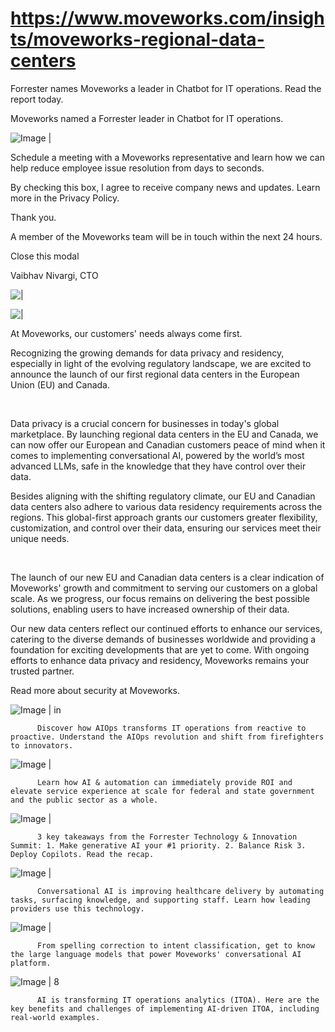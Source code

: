 # https://www.moveworks.com/insights/moveworks-regional-data-centers

Forrester names Moveworks a leader in Chatbot for IT operations. Read the report today.

Moveworks named a Forrester leader in Chatbot for IT operations. 

![Image | ](https://www.moveworks.com/hubfs/img/site/qr-demo.png)

Schedule a meeting with a Moveworks representative and learn how we can help reduce employee issue resolution from days to seconds.

By checking this box, I agree to receive company news and updates. Learn more in the Privacy Policy.

Thank you.

A member of the Moveworks team will be in touch within the next 24 hours.



  Close this modal
  



Vaibhav Nivargi, CTO


![ | ](https://www.moveworks.com/hubfs/76-mw-blog-data-center-canda-2.png)

![ | ](https://www.moveworks.com/hubfs/76-mw-blog-data-center-canda-2.png)

At Moveworks, our customers' needs always come first. 

Recognizing the growing demands for data privacy and residency, especially in light of the evolving regulatory landscape, we are excited to announce the launch of our first regional data centers in the European Union (EU) and Canada.

 

Data privacy is a crucial concern for businesses in today's global marketplace. By launching regional data centers in the EU and Canada, we can now offer our European and Canadian customers peace of mind when it comes to implementing conversational AI, powered by the world’s most advanced LLMs, safe in the knowledge that they have control over their data.

Besides aligning with the shifting regulatory climate, our EU and Canadian data centers also adhere to various data residency requirements across the regions. This global-first approach grants our customers greater flexibility, customization, and control over their data, ensuring our services meet their unique needs.

 

The launch of our new EU and Canadian data centers is a clear indication of Moveworks' growth and commitment to serving our customers on a global scale. As we progress, our focus remains on delivering the best possible solutions, enabling users to have increased ownership of their data.

Our new data centers reflect our continued efforts to enhance our services, catering to the diverse demands of businesses worldwide and providing a foundation for exciting developments that are yet to come. With ongoing efforts to enhance data privacy and residency, Moveworks remains your trusted partner.

Read more about security at Moveworks.

![Image | in](https://www.moveworks.com/hs-fs/hubfs/AIOps-featured-image.png?length=50&name=AIOps-featured-image.png)


          Discover how AIOps transforms IT operations from reactive to proactive. Understand the AIOps revolution and shift from firefighters to innovators.
        

![Image | ](https://www.moveworks.com/hs-fs/hubfs/Public-Sector-Convo-AI.png?length=50&name=Public-Sector-Convo-AI.png)


          Learn how AI & automation can immediately provide ROI and elevate service experience at scale for federal and state government and the public sector as a whole.
        

![Image | ](https://www.moveworks.com/hs-fs/hubfs/Forrester%20T%26I%20%281%29.png?length=50&name=Forrester%20T&I%20%281%29.png)


          3 key takeaways from the Forrester Technology & Innovation Summit: 1. Make generative AI your #1 priority. 2. Balance Risk 3. Deploy Copilots. Read the recap.
        

![Image | ](https://www.moveworks.com/hs-fs/hubfs/healthcare-test.png?length=50&name=healthcare-test.png)


          Conversational AI is improving healthcare delivery by automating tasks, surfacing knowledge, and supporting staff. Learn how leading providers use this technology.
        

![Image | ](https://www.moveworks.com/hs-fs/hubfs/Moveworks_LLM_Feature.png?length=50&name=Moveworks_LLM_Feature.png)


          From spelling correction to intent classification, get to know the large language models that power Moveworks' conversational AI platform.
        

![Image | 8](https://www.moveworks.com/hs-fs/hubfs/ITOA_feature.png?length=50&name=ITOA_feature.png)


          AI is transforming IT operations analytics (ITOA). Here are the key benefits and challenges of implementing AI-driven ITOA, including real-world examples.
        

